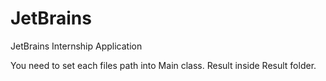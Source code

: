 # JetBrains
JetBrains Internship Application

You need to set each files path into Main class.
Result inside Result folder.
